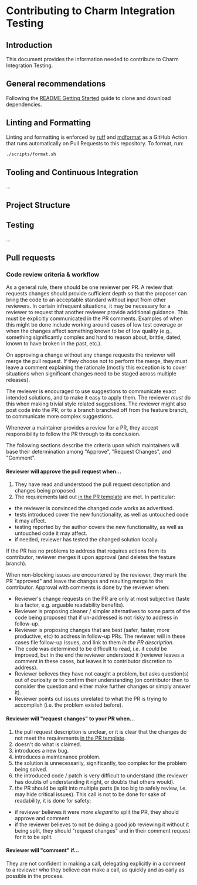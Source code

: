 # Contributing to Charm Integration Testing

## Introduction

This document provides the information needed to contribute to Charm Integration Testing.

## General recommendations

Following the [README Getting Started](README.md#getting-started) guide to clone and download
dependencies.

## Linting and Formatting

Linting and formatting is enforced by [ruff](https://docs.astral.sh/ruff) and
[mdformat](https://mdformat.readthedocs.io) as a GitHub Action that runs automatically on Pull
Requests to this repository. To format, run:

```bash
./scripts/format.sh
```

## Tooling and Continuous Integration

...

## Project Structure

## Testing

...

## Pull requests

### Code review criteria & workflow

As a general rule, there should be one reviewer per PR. A review that requests changes should
provide sufficient depth so that the proposer can bring the code to an acceptable standard without
input from other reviewers. In certain infrequent situations, it may be necessary for a reviewer to
request that another reviewer provide additional guidance. This must be explicitly communicated in
the PR comments. Examples of when this might be done include working around cases of low test
coverage or when the changes affect something known to be of low quality (e.g., something
significantly complex and hard to reason about, brittle, dated, known to have broken in the past,
etc.).

On approving a change without any change requests the reviewer will merge the pull request. If they
choose not to perform the merge, they must leave a comment explaining the rationale (mostly this
exception is to cover situations when significant changes need to be staged across multiple
releases).

The reviewer is encouraged to use suggestions to communicate exact intended solutions, and to make
it easy to apply them. The reviewer _must_ do this when making trivial style related suggestions.
The reviewer might also post code into the PR, or to a branch branched off from the feature branch,
to communicate more complex suggestions.

Whenever a maintainer provides a review for a PR, they accept responsibility to follow the PR
through to its conclusion.

The following sections describe the criteria upon which maintainers will base their determination
among "Approve", "Request Changes", and "Comment".

#### Reviewer will approve the pull request when...

1. They have read and understood the pull request description and changes being proposed.
1. The requirements laid out [in the PR template](.github/pull_request_template.md) are met. In
   particular:

- the reviewer is convinced the changed code works as advertised.
- tests introduced cover the new functionality, as well as untouched code it may affect.
- testing reported by the author covers the new functionality, as well as untouched code it may
  affect.
- if needed, reviewer has tested the changed solution locally.

If the PR has no problems to address that requires actions from its contributor, reviewer merges it
upon approval (and deletes the feature branch).

When non-blocking issues are encountered by the reviewer, they mark the PR "approved" and leave the
changes and resulting merge to the contributor. Approval with comments is done by the reviewer when:

- Reviewer's change requests on the PR are only at most subjective (taste is a factor, e.g. arguable
  readability benefits).
- Reviewer is proposing cleaner / simpler alternatives to some parts of the code being proposed that
  if un-addressed is not risky to address in follow-up.
- Reviewer is proposing changes that are best (safer, faster, more productive, etc) to address in
  follow-up PRs. The reviewer will in these cases file follow-up issues, and link to them _in the PR
  description_.
- The code was determined to be difficult to read, i.e. it _could_ be improved, but in the end the
  reviewer understood it (reviewer leaves a comment in these cases, but leaves it to contributor
  discretion to address).
- Reviewer believes they have not caught a problem, but asks question(s) out of curiosity or to
  confirm their understanding (on contributor then to consider the question and either make further
  changes or simply answer it).
- Reviewer points out issues unrelated to what the PR is trying to accomplish (i.e. the problem
  existed before).

#### Reviewer will "request changes" to your PR when...

1. the pull request description is unclear, or it is clear that the changes do not meet the
   requirements [in the PR template](.github/pull_request_template.md).
1. doesn't do what is claimed.
1. introduces a new bug.
1. introduces a maintenance problem.
1. the solution is unnecessarily, significantly, too complex for the problem being solved.
1. the introduced code / patch is very difficult to understand (the reviewer has doubts of
   understanding it right, or doubts that others would).
1. the PR should be split into multiple parts (is too big to safely review, i.e. may hide critical
   issues). This call is not to be done for sake of readability, it is done for safety:

- if reviewer believes it were _more elegant_ to split the PR, they should approve and comment
- if the reviewer believes to not be doing a good job reviewing it without it being split, they
  should "request changes" and in their comment request for it to be split.

#### Reviewer will "comment" if...

They are not confident in making a call, delegating explicitly in a comment to a reviewer who they
believe _can_ make a call, as quickly and as early as possible in the process.
